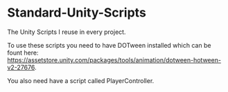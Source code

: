 # Standard-Unity-Scripts
The Unity Scripts I reuse in every project.

To use these scripts you need to have DOTween installed which can be fount here: https://assetstore.unity.com/packages/tools/animation/dotween-hotween-v2-27676.

You also need have a script called PlayerController.